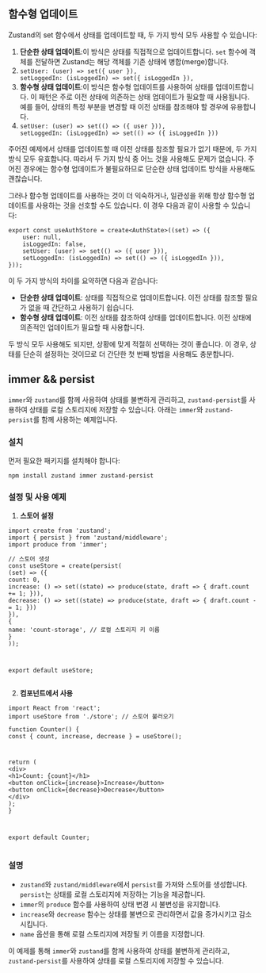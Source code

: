 <h2 data-ke-size="size26">함수형 업데이트</h2>
<p data-ke-size="size16">Zustand의 set 함수에서 상태를 업데이트할 때, 두 가지 방식 모두 사용할 수 있습니다:</p>
<ol style="list-style-type: decimal;" data-ke-list-type="decimal">
<li><b>단순한 상태 업데이트</b>:이 방식은 상태를 직접적으로 업데이트합니다. <code>set</code> 함수에 객체를 전달하면 Zustand는 해당 객체를 기존 상태에 병합(merge)합니다.</li>
<li><code class="language-javascript">setUser: (user) =&gt; set({ user }),
setLoggedIn: (isLoggedIn) =&gt; set({ isLoggedIn }),</code></li>
<li><b>함수형 상태 업데이트</b>:이 방식은 함수형 업데이트를 사용하여 상태를 업데이트합니다. 이 패턴은 주로 이전 상태에 의존하는 상태 업데이트가 필요할 때 사용됩니다. 예를 들어, 상태의 특정 부분을 변경할 때 이전 상태를 참조해야 할 경우에 유용합니다.</li>
<li><code class="language-javascript">setUser: (user) =&gt; set(() =&gt; ({ user })),
setLoggedIn: (isLoggedIn) =&gt; set(() =&gt; ({ isLoggedIn }))</code></li>
</ol>
<p data-ke-size="size16">주어진 예제에서 상태를 업데이트할 때 이전 상태를 참조할 필요가 없기 때문에, 두 가지 방식 모두 유효합니다. 따라서 두 가지 방식 중 어느 것을 사용해도 문제가 없습니다. 주어진 경우에는 함수형 업데이트가 불필요하므로 단순한 상태 업데이트 방식을 사용해도 괜찮습니다.</p>
<p data-ke-size="size16">그러나 함수형 업데이트를 사용하는 것이 더 익숙하거나, 일관성을 위해 항상 함수형 업데이트를 사용하는 것을 선호할 수도 있습니다. 이 경우 다음과 같이 사용할 수 있습니다:</p>
<pre class="coffeescript"><code>export const useAuthStore = create&lt;AuthState&gt;((set) =&gt; ({
    user: null,
    isLoggedIn: false,
    setUser: (user) =&gt; set(() =&gt; ({ user })),
    setLoggedIn: (isLoggedIn) =&gt; set(() =&gt; ({ isLoggedIn })),
}));</code></pre>
<p data-ke-size="size16">이 두 가지 방식의 차이를 요약하면 다음과 같습니다:</p>
<ul style="list-style-type: disc;" data-ke-list-type="disc">
<li><b>단순한 상태 업데이트</b>: 상태를 직접적으로 업데이트합니다. 이전 상태를 참조할 필요가 없을 때 간단하고 사용하기 쉽습니다.</li>
<li><b>함수형 상태 업데이트</b>: 이전 상태를 참조하여 상태를 업데이트합니다. 이전 상태에 의존적인 업데이트가 필요할 때 사용합니다.</li>
</ul>
<p data-ke-size="size16">두 방식 모두 사용해도 되지만, 상황에 맞게 적절히 선택하는 것이 좋습니다. 이 경우, 상태를 단순히 설정하는 것이므로 더 간단한 첫 번째 방법을 사용해도 충분합니다.</p>
<h2 data-ke-size="size26">immer &amp;&amp; persist</h2>
<p data-ke-size="size16"><code>immer</code>와 <code>zustand</code>를 함께 사용하여 상태를 불변하게 관리하고, <code>zustand-persist</code>를 사용하여 상태를 로컬 스토리지에 저장할 수 있습니다. 아래는 <code>immer</code>와 <code>zustand-persist</code>를 함께 사용하는 예제입니다.</p>
<h3 data-ke-size="size23">설치</h3>
<p data-ke-size="size16">먼저 필요한 패키지를 설치해야 합니다:</p>
<pre class="cmake"><code>npm install zustand immer zustand-persist</code></pre>
<h3 data-ke-size="size23">설정 및 사용 예제</h3>
<ol style="list-style-type: decimal;" data-ke-list-type="decimal">
<li><b>스토어 설정</b></li>
</ol>
<pre class="typescript"><code>import create from 'zustand';
import { persist } from 'zustand/middleware';
import produce from 'immer';
<p>// 스토어 생성
const useStore = create(persist(
(set) =&gt; ({
count: 0,
increase: () =&gt; set((state) =&gt; produce(state, draft =&gt; { draft.count += 1; })),
decrease: () =&gt; set((state) =&gt; produce(state, draft =&gt; { draft.count -= 1; }))
}),
{
name: 'count-storage', // 로컬 스토리지 키 이름
}
));</p>
<p>export default useStore;</code></pre></p>
<ol style="list-style-type: decimal;" start="2" data-ke-list-type="decimal">
<li><b>컴포넌트에서 사용</b></li>
</ol>
<pre class="javascript"><code>import React from 'react';
import useStore from './store'; // 스토어 불러오기
<p>function Counter() {
const { count, increase, decrease } = useStore();</p>
<p>return (
&lt;div&gt;
&lt;h1&gt;Count: {count}&lt;/h1&gt;
&lt;button onClick={increase}&gt;Increase&lt;/button&gt;
&lt;button onClick={decrease}&gt;Decrease&lt;/button&gt;
&lt;/div&gt;
);
}</p>
<p>export default Counter;</code></pre></p>
<h3 data-ke-size="size23">설명</h3>
<ul style="list-style-type: disc;" data-ke-list-type="disc">
<li><code>zustand</code>와 <code>zustand/middleware</code>에서 <code>persist</code>를 가져와 스토어를 생성합니다. <code>persist</code>는 상태를 로컬 스토리지에 저장하는 기능을 제공합니다.</li>
<li><code>immer</code>의 <code>produce</code> 함수를 사용하여 상태 변경 시 불변성을 유지합니다.</li>
<li><code>increase</code>와 <code>decrease</code> 함수는 상태를 불변으로 관리하면서 값을 증가시키고 감소시킵니다.</li>
<li><code>name</code> 옵션을 통해 로컬 스토리지에 저장될 키 이름을 지정합니다.</li>
</ul>
<p data-ke-size="size16">이 예제를 통해 <code>immer</code>와 <code>zustand</code>를 함께 사용하여 상태를 불변하게 관리하고, <code>zustand-persist</code>를 사용하여 상태를 로컬 스토리지에 저장할 수 있습니다.</p>